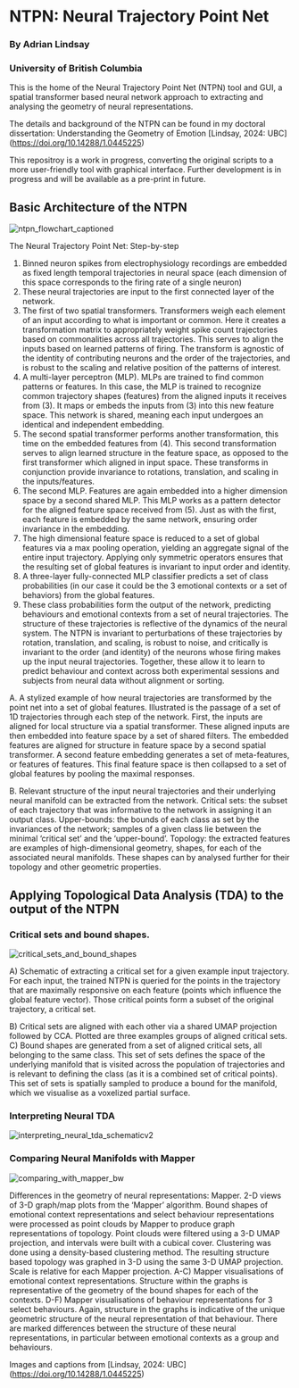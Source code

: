 # NTPN: Neural Trajectory Point Net

### By Adrian Lindsay
### University of British Columbia

This is the home of the Neural Trajectory Point Net (NTPN) tool and GUI, a spatial transformer based neural network approach to extracting and analysing the geometry of neural representations. 

The details and background of the NTPN can be found in my doctoral dissertation: Understanding the Geometry of Emotion [Lindsay, 2024: UBC] (https://doi.org/10.14288/1.0445225)


This repositroy is a work in progress, converting the original scripts to a more user-friendly tool with graphical interface. 
Further development is in progress and will be available as a pre-print in future. 

## Basic Architecture of the NTPN
![ntpn_flowchart_captioned](https://github.com/user-attachments/assets/13b0d38f-4501-4694-91f1-4fb4db3ccad6)

The Neural Trajectory Point Net: Step-by-step 
1. Binned neuron spikes from electrophysiology recordings are embedded as fixed length temporal trajectories in neural space (each dimension of this space corresponds to the firing rate of a single neuron)
2. These neural trajectories are input to the first connected layer of the network.
3. The first of two spatial transformers. Transformers weigh each element of an input according to what is important or common. Here it creates a transformation matrix to appropriately weight spike count trajectories based on commonalities across all trajectories. This serves to align the inputs based on learned patterns of firing. The transform is agnostic of the identity of contributing neurons and the order of the trajectories, and is robust to the scaling and relative position of the patterns of interest. 
4. A multi-layer perceptron (MLP). MLPs are trained to find common patterns or features. In this case, the MLP is trained to recognize common trajectory shapes (features) from the aligned inputs it receives from (3). It maps or embeds the inputs from (3) into this new feature space. This network is shared, meaning each input undergoes an identical and independent embedding.
5. The second spatial transformer performs another transformation, this time on the embedded features from (4). This second transformation serves to align learned structure in the feature space, as opposed to the first transformer which aligned in input space. These transforms in conjunction provide invariance to rotations, translation, and scaling in the inputs/features. 
6. The second MLP. Features are again embedded into a higher dimension space by a second shared MLP. This MLP works as a pattern detector for the aligned feature space received from (5). Just as with the first, each feature is embedded by the same network, ensuring order invariance in the embedding. 
7. The high dimensional feature space is reduced to a set of global features via a max pooling operation, yielding an aggregate signal of the entire input trajectory. Applying only symmetric operators ensures that the resulting set of global features is invariant to input order and identity.
8. A three-layer fully-connected MLP classifier predicts a set of class probabilities (in our case it could be the 3 emotional contexts or a set of behaviors) from the global features. 
9. These class probabilities form the output of the network, predicting behaviours and emotional contexts from a set of neural trajectories. The structure of these trajectories is reflective of the dynamics of the neural system. The NTPN is invariant to perturbations of these trajectories by rotation, translation, and scaling, is robust to noise, and critically is invariant to the order (and identity) of the neurons whose firing makes up the input neural trajectories. Together, these allow it to learn to predict behaviour and context across both experimental sessions and subjects from neural data without alignment or sorting. 

A. A stylized example of how neural trajectories are transformed by the point net into a set of global features. Illustrated is the passage of a set of 1D trajectories through each step of the network. First, the inputs are aligned for local structure via a spatial transformer. These aligned inputs are then embedded into feature space by a set of shared filters. The embedded features are aligned for structure in feature space by a second spatial transformer. A second feature embedding generates a set of meta-features, or features of features. This final feature space is then collapsed to a set of global features by pooling the maximal responses. 

B. Relevant structure of the input neural trajectories and their underlying neural manifold can be extracted from the network. Critical sets: the subset of each trajectory that was informative to the network in assigning it an output class. Upper-bounds: the bounds of each class as set by the invariances of the network; samples of a given class lie between the minimal ‘critical set’ and the ‘upper-bound’. Topology: the extracted features are examples of high-dimensional geometry, shapes, for each of the associated neural manifolds. These shapes can by analysed further for their topology and other geometric properties. 




## Applying Topological Data Analysis (TDA) to the output of the NTPN

### Critical sets and bound shapes. 
![critical_sets_and_bound_shapes](https://github.com/user-attachments/assets/8c187357-b9c7-46c1-82eb-1e0845e80d35)

A) Schematic of extracting a critical set for a given example input trajectory. For each input, the trained NTPN is queried for the points in the trajectory that are maximally responsive on each feature (points which influence the global feature vector). Those critical points form a subset of the original trajectory, a critical set. 

B) Critical sets are aligned with each other via a shared UMAP projection followed by CCA. Plotted are three examples groups of aligned critical sets. C) Bound shapes are generated from a set of aligned critical sets, all belonging to the same class. This set of sets defines the space of the underlying manifold that is visited across the population of trajectories and is relevant to defining the class (as it is a combined set of critical points). This set of sets is spatially sampled to produce a bound for the manifold, which we visualise as a voxelized partial surface. 

### Interpreting Neural TDA
![interpreting_neural_tda_schematicv2](https://github.com/user-attachments/assets/132deb4a-706f-4be8-93e0-a30a5aea330d)

### Comparing Neural Manifolds with Mapper
![comparing_with_mapper_bw](https://github.com/user-attachments/assets/bd57cfa1-77ca-4f0d-a1fa-0f456495cb53)

Differences in the geometry of neural representations: Mapper. 
2-D views of 3-D graph/map plots from the ‘Mapper’ algorithm. Bound shapes of emotional context representations and select behaviour representations were processed as point clouds by Mapper to produce graph representations of topology. 
Point clouds were filtered using a 3-D UMAP projection, and intervals were built with a cubical cover. Clustering was done using a density-based clustering method. 
The resulting structure based topology was graphed in 3-D using the same 3-D UMAP projection. Scale is relative for each Mapper projection. 
A-C) Mapper visualisations of emotional context representations. Structure within the graphs is representative of the geometry of the bound shapes for each of the contexts. 
D-F) Mapper visualisations of behaviour representations for 3 select behaviours. Again, structure in the graphs is indicative of the unique geometric structure of the neural representation of that behaviour. There are marked differences between the structure of these neural representations, in particular between emotional contexts as a group and behaviours.   

Images and captions from [Lindsay, 2024: UBC] (https://doi.org/10.14288/1.0445225)



